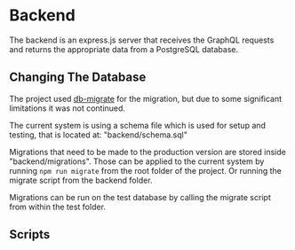 # Backend

The backend is an express.js server that receives the GraphQL requests and 
returns the appropriate data from a PostgreSQL database. 

## Changing The Database

The project used [db-migrate](https://db-migrate.readthedocs.io/en/latest/Getting%20Started/installation/) for the migration, but due to some significant limitations it was not continued. 

The current system is using a schema file which is used for setup and testing, that is located at:
"backend/schema.sql"

Migrations that need to be made to the production version are stored inside "backend/migrations". Those can be applied to the current system by running `npm run migrate` from the root folder of the project. Or running the migrate script from the backend folder.

Migrations can be run on the test database by calling the migrate script from within the test folder.


## Scripts


